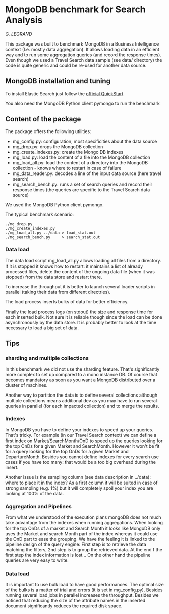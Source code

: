 # MongoDB benchmark for Search Analysis
_G. LEGRAND_

This package was built to benchmark MongoDB in a Business Intelligence context (I.e. mostly data aggregation). It allows loading data in an efficient way and to run some aggregation queries (and record the response times). Even though we used a Travel Search data sample (see data/ directory) the code is quite generic and could be re-used for another data source. 

## MongoDB installation and tuning

To install Elastic Search just follow the [official QuickStart](https://docs.mongodb.com/getting-started/shell/tutorial/install-mongodb-on-linux/)

You also need the MongoDB Python client pymongo to run the benchmark

## Content of the package

The package offers the following utilities:

* mg_config.py:         configuration, most specificities about the data source
* mg_drop.py:           drops the MongoDB collection
* mg_create_indexes.py: create the Mongo DB indexes
* mg_load.py:           load the content of a file into the MongoDB collection
* mg_load_all.py:       load the content of a directory into the MongoDB collection - knows where to restart in case of failure
* mg_data_reader.py:    decodes a line of the input data source (here travel search)
* mg_search_bench.py:   runs a set of search queries and record their response times (the queries are specific to the Travel Search data source)

We used the MongoDB Python client pymongo.

The typical benchmark scenario:

```
./mg_drop.py
./mg_create_indexes.py
./mg_load_all.py ../data > load_stat.out
./mg_search_bench.py     > search_stat.out
```

### Data load

The data load script mg_load_all.py allows loading all files from a directory. If it is stopped it knows how to restart: it maintains a list of already processed files, delete the content of the ongoing data file (when it was stopped) from the data store and restart there.

To increase the throughput it is better to launch several loader scripts in parallel (taking their data from different directries). 

The load process inserts bulks of data for better efficiency.

Finally the load process logs (on stdout) the size and response time for each inserted bulk. Not sure it is reliable though since the load can be done asynchronously by the data store. It is probably better to look at the time necessary to load a big set of data.


## Tips 

### sharding and multiple collections

In this benchmark we did not use the sharding feature. That's significantly more complex to set up compared to a mono instance DB. Of course that becomes mandatory as soon as you want a MongoDB distributed over a cluster of machines.

Another way to partition the data is to define several collections although multiple collections means additional dev as you may have to run several queries in parallel (for each impacted collection) and to merge the results.

### Indexes

In MongoDB you have to define your indexes to speed up your queries. That's tricky. For example (in our Travel Search context) we can define a first index on Market/SearchMonth/OnD to speed up the queries looking for the top OnDs for a given Market and SearchMonth. However it won't be fit for a query looking for the top OnDs for a given Market and DepartureMonth. Besides you cannot define indexes for every search use cases if you have too many: that would be a too big overhead during the insert.

Another issue is the sampling column (see data description in ../data): where to place it in the index? As a first column it will be suited in case of strong sampling (e.g. 1%) but it will completely spoil your index you are looking at 100% of the data.

### Aggregation and Pipelines

From what we understood of the execution plans mongoDB does not much take advantage from the indexes when running aggregations. When looking for the top OnDs of a market and Search Month it looks like MongoDB only uses the Market and search Month part of the index whereas it could use the OnD part to ease the grouping. We have the feeling it is linked to the pipeline design of the query engine: First step is to retrieve the data matching the filters, 2nd step is to group the retrieved data. At the end f the first step the index information is lost... On the other hand the pipeline queries are very easy to write.

### Data load

It is important to use bulk load to have good performances. The optimal size of the bulks is a matter of trial and errors (it is set in mg_config.py). Besides running several load jobs in parallel increases the throughput.
Besides we noticed that reducing the size of the attribute names in the inserted document significantly reduces the required disk space.

